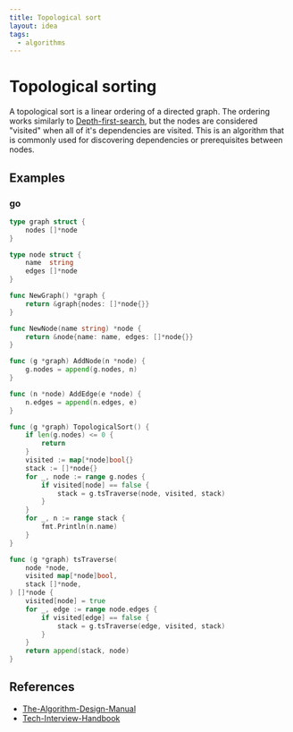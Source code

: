 ```yaml
---
title: Topological sort
layout: idea
tags:
  - algorithms
---
```


# Topological sorting

A topological sort is a linear ordering of a directed graph. The ordering works
similarly to [Depth-first-search](/computer-engineering/Depth-first-search), but
the nodes are considered "visited" when all of it's dependencies are visited.
This is an algorithm that is commonly used for discovering dependencies or
prerequisites between nodes.

## Examples

### go

```go
type graph struct {
	nodes []*node
}

type node struct {
	name  string
	edges []*node
}

func NewGraph() *graph {
	return &graph{nodes: []*node{}}
}

func NewNode(name string) *node {
	return &node{name: name, edges: []*node{}}
}

func (g *graph) AddNode(n *node) {
	g.nodes = append(g.nodes, n)
}

func (n *node) AddEdge(e *node) {
	n.edges = append(n.edges, e)
}

func (g *graph) TopologicalSort() {
	if len(g.nodes) <= 0 {
		return
	}
	visited := map[*node]bool{}
	stack := []*node{}
	for _, node := range g.nodes {
		if visited[node] == false {
			stack = g.tsTraverse(node, visited, stack)
		}
	}
	for _, n := range stack {
		fmt.Println(n.name)
	}
}

func (g *graph) tsTraverse(
	node *node,
	visited map[*node]bool,
	stack []*node,
) []*node {
	visited[node] = true
	for _, edge := range node.edges {
		if visited[edge] == false {
			stack = g.tsTraverse(edge, visited, stack)
		}
	}
	return append(stack, node)
}
```

## References

- [The-Algorithm-Design-Manual](/reference/The-Algorithm-Design-Manual)
- [Tech-Interview-Handbook](/reference/Tech-Interview-Handbook)
